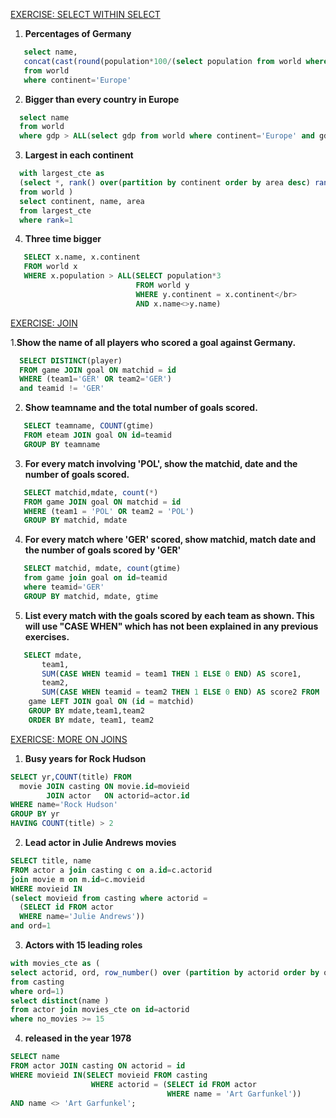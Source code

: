 [EXERCISE: SELECT WITHIN SELECT](https://sqlzoo.net/wiki/SELECT_within_SELECT_Tutorial)

1. <b>Percentages of Germany</b></br>
```sql
   select name, 
   concat(cast(round(population*100/(select population from world where name='Germany'),0) as int),'%') as percentage
   from world 
   where continent='Europe' 
   ```
   
2. <b>Bigger than every country in Europe</b></br>
```sql
  select name 
  from world 
  where gdp > ALL(select gdp from world where continent='Europe' and gdp>0) 
   ```
   
 3. <b>Largest in each continent</b></br>
 ```sql
   with largest_cte as 
   (select *, rank() over(partition by continent order by area desc) rank
   from world )
   select continent, name, area
   from largest_cte
   where rank=1  
```
   
4. <b>Three time bigger</b></br>
```sql
   SELECT x.name, x.continent
   FROM world x
   WHERE x.population > ALL(SELECT population*3
                            FROM world y 
                            WHERE y.continent = x.continent</br>
                            AND x.name<>y.name) 
```
                            
                            
[EXERCISE: JOIN](https://sqlzoo.net/wiki/The_JOIN_operation)</br>

 1.<b>Show the name of all players who scored a goal against Germany.</b></br>
 ```sql
   SELECT DISTINCT(player)
   FROM game JOIN goal ON matchid = id 
   WHERE (team1='GER' OR team2='GER')
   and teamid != 'GER' 
```
 
 2. <b>Show teamname and the total number of goals scored.</b></br>
 
 ```sql
    SELECT teamname, COUNT(gtime)
    FROM eteam JOIN goal ON id=teamid
    GROUP BY teamname
 ```
    
3. <b>For every match involving 'POL', show the matchid, date and the number of goals scored.</b></br>

```sql
   SELECT matchid,mdate, count(*)
   FROM game JOIN goal ON matchid = id
   WHERE (team1 = 'POL' OR team2 = 'POL')
   GROUP BY matchid, mdate 
```
   
4. <b>For every match where 'GER' scored, show matchid, match date and the number of goals scored by 'GER'</b></br>
```sql
   SELECT matchid, mdate, count(gtime)
   from game join goal on id=teamid
   where teamid='GER'
   GROUP BY matchid, mdate, gtime
```

5. <b>List every match with the goals scored by each team as shown. This will use "CASE WHEN" which has not been explained in any previous exercises.</b></br>
```sql
   SELECT mdate,
       team1,
       SUM(CASE WHEN teamid = team1 THEN 1 ELSE 0 END) AS score1,
       team2,
       SUM(CASE WHEN teamid = team2 THEN 1 ELSE 0 END) AS score2 FROM
    game LEFT JOIN goal ON (id = matchid)
    GROUP BY mdate,team1,team2
    ORDER BY mdate, team1, team2 
 ```

[EXERICSE: MORE ON JOINS](https://sqlzoo.net/wiki/More_JOIN_operation)

1. <b>Busy years for Rock Hudson</b>
```sql
SELECT yr,COUNT(title) FROM
  movie JOIN casting ON movie.id=movieid
        JOIN actor   ON actorid=actor.id
WHERE name='Rock Hudson'
GROUP BY yr
HAVING COUNT(title) > 2
```
2. <b>Lead actor in Julie Andrews movies</b>
```sql
SELECT title, name
FROM actor a join casting c on a.id=c.actorid
join movie m on m.id=c.movieid
WHERE movieid IN 
(select movieid from casting where actorid =
  (SELECT id FROM actor
  WHERE name='Julie Andrews'))
and ord=1

```
3. <b>Actors with 15 leading roles</b>
```sql
with movies_cte as (
select actorid, ord, row_number() over (partition by actorid order by ord) no_movies
from casting
where ord=1)
select distinct(name )
from actor join movies_cte on id=actorid 
where no_movies >= 15
```
4. <b>released in the year 1978</b>
```sql
SELECT name
FROM actor JOIN casting ON actorid = id
WHERE movieid IN(SELECT movieid FROM casting 
                  WHERE actorid = (SELECT id FROM actor 
                                   WHERE name = 'Art Garfunkel'))
AND name <> 'Art Garfunkel';
```




